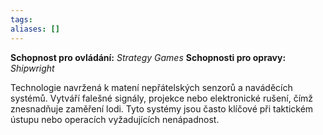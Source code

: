 ```yaml
---
tags: 
aliases: []
---
```

**Schopnost pro ovládání:** *Strategy Games*
**Schopnosti pro opravy:**  *Shipwright*

Technologie navržená k matení nepřátelských senzorů a naváděcích systémů. Vytváří falešné signály, projekce nebo elektronické rušení, čímž znesnadňuje zaměření lodi. Tyto systémy jsou často klíčové při taktickém ústupu nebo operacích vyžadujících nenápadnost.